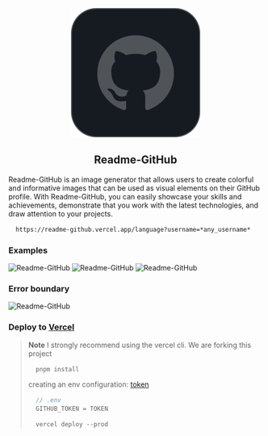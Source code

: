 <p align="center">
  <img src="./readme_logotype.svg" alt="Readme-GitHub" />
  <h2 align="center">Readme-GitHub</h2>
</p>
<p>
Readme-GitHub is an image generator that allows users to create colorful and informative images that can be used as visual elements on their GitHub profile. With Readme-GitHub, you can easily showcase your skills and achievements, demonstrate that you work with the latest technologies, and draw attention to your projects.
</p>



```sh
  https://readme-github.vercel.app/language?username=*any_username*
```

### Examples

<img src="https://readme-github.vercel.app/language" alt="Readme-GitHub" />
<img src="https://readme-github.vercel.app/language?username=heyqbnk" alt="Readme-GitHub"/>
<img src="https://readme-github.vercel.app/language?username=Beksanoff" alt="Readme-GitHub"/>


### Error boundary

 <img src="https://readme-github.vercel.app/language?username=[123]" alt="Readme-GitHub" />

### Deploy to [Vercel](https://vercel.app/)
> **Note**
> I strongly recommend using the vercel cli.
> We are forking this project
> ```js
>   pnpm install
> ```
> creating an env configuration: [token](https://github.com/settings/tokens)
> ```js
>   // .env 
>   GITHUB_TOKEN = TOKEN
> ```
>
> ```js
>   vercel deploy --prod
> ```